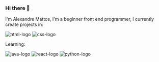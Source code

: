 ### Hi there 👋

I'm Alexandre Mattos, I'm a beginner front end programmer, I currently create projects in:

<img src="https://icongr.am/devicon/html5-original-wordmark.svg?size=50&color=currentColor" alt="html-logo"/> <img src="https://icongr.am/devicon/css3-original-wordmark.svg?size=50&color=currentColor" alt="css-logo"/>


Learning:

<img src="https://icongr.am/devicon/javascript-original.svg?size=50&color=currentColor" alt="java-logo"/> 
<img src="https://icongr.am/devicon/react-original-wordmark.svg?size=50&color=currentColor" alt="react-logo"/>
<img src="https://icongr.am/devicon/python-original.svg?size=50&color=currentColor" alt="python-logo"/>






